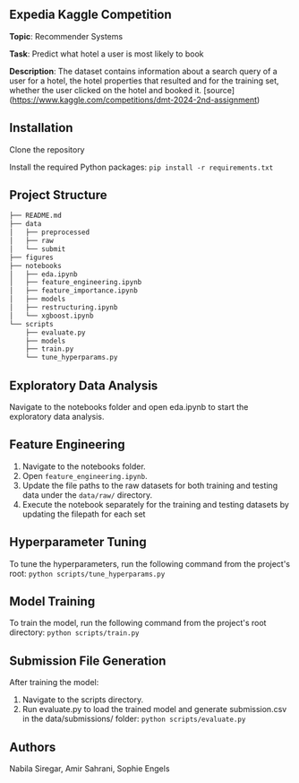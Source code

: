 ## Expedia Kaggle Competition
**Topic**: Recommender Systems

**Task**: Predict what hotel a user is most likely to book

**Description**: The dataset contains information about a search query of a user for a hotel, the hotel properties that resulted and for the training set, whether the user clicked on the hotel and booked it. [source] (https://www.kaggle.com/competitions/dmt-2024-2nd-assignment)

## Installation
Clone the repository

Install the required Python packages:
`pip install -r requirements.txt`

## Project Structure

```bash
├── README.md
├── data
│   ├── preprocessed
│   ├── raw
│   └── submit
├── figures
├── notebooks
│   ├── eda.ipynb
│   ├── feature_engineering.ipynb
│   ├── feature_importance.ipynb
│   ├── models
│   ├── restructuring.ipynb
│   └── xgboost.ipynb
└── scripts
    ├── evaluate.py
    ├── models
    ├── train.py
    └── tune_hyperparams.py
```

## Exploratory Data Analysis
Navigate to the notebooks folder and open eda.ipynb to start the exploratory data analysis.

## Feature Engineering
1. Navigate to the notebooks folder.
2. Open `feature_engineering.ipynb`.
3. Update the file paths to the raw datasets for both training and testing data under the `data/raw/` directory.
4. Execute the notebook separately for the training and testing datasets by updating the filepath for each set

## Hyperparameter Tuning
To tune the hyperparameters, run the following command from the project's root:
`python scripts/tune_hyperparams.py`

## Model Training
To train the model, run the following command from the project's root directory:
`python scripts/train.py`

## Submission File Generation
After training the model:

1. Navigate to the scripts directory.
2. Run evaluate.py to load the trained model and generate submission.csv in the data/submissions/ folder:
`python scripts/evaluate.py`

## Authors
Nabila Siregar, Amir Sahrani, Sophie Engels
